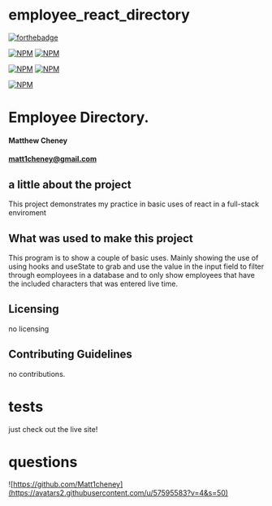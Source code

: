 # employee_react_directory

[![forthebadge](https://forthebadge.com/images/badges/built-with-love.svg)](https://forthebadge.com)

  [![NPM](https://nodei.co/npm/axios.png?mini=true)](https://nodei.co/npm/axios/)
  [![NPM](https://nodei.co/npm/dotenv.png?mini=true)](https://nodei.co/npm/dotenv/)

  [![NPM](https://nodei.co/npm/express.png?mini=true)](https://nodei.co/npm/express/)
  [![NPM](https://nodei.co/npm/mongoose.png?mini=true)](https://nodei.co/npm/mongoose/)

  [![NPM](https://nodei.co/npm/if-env.png?mini=true)](https://nodei.co/npm/if-env/)
  
# Employee Directory.
#### Matthew Cheney
#### matt1cheney@gmail.com
  
## a little about the project
This project demonstrates my practice in basic uses of react in a full-stack enviroment

  
## What was used to make this project
This program is to show a couple of basic uses. Mainly showing the use of using hooks and useState to grab and use the value in the input field to filter through eomployees in a database and to only show employees that have the included characters that was entered live time.
  
  
## Licensing
no licensing
  
## Contributing Guidelines
no contributions.
  
# tests
just check out the live site!
  
# questions
![https://github.com/Matt1cheney](https://avatars2.githubusercontent.com/u/57595583?v=4&s=50)